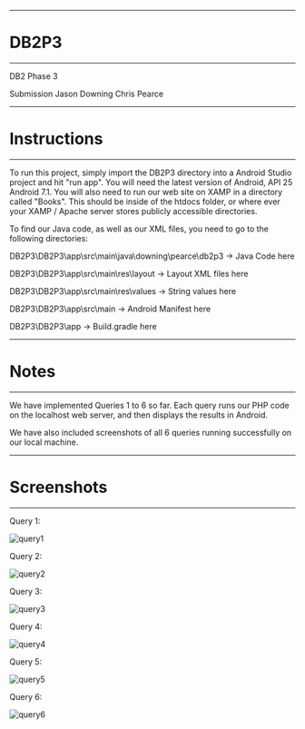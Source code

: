 ***********************
# DB2P3
***********************
DB2 Phase 3

 Submission
Jason Downing
Chris Pearce

***********************
# Instructions
***********************
To run this project, simply import the DB2P3 directory into a Android Studio
project and hit "run app". You will need the latest version of Android, API 25
Android 7.1. You will also need to run our web site on XAMP in a directory
called "Books". This should be inside of the htdocs folder, or where ever
your XAMP / Apache server stores publicly accessible directories.

To find our Java code, as well as our XML files, you need to go to
the following directories:

DB2P3\DB2P3\app\src\main\java\downing\pearce\db2p3 -> Java Code here

DB2P3\DB2P3\app\src\main\res\layout -> Layout XML files here

DB2P3\DB2P3\app\src\main\res\values -> String values here

DB2P3\DB2P3\app\src\main -> Android Manifest here

DB2P3\DB2P3\app -> Build.gradle here

***********************
# Notes
***********************
We have implemented Queries 1 to 6 so far. Each query runs our PHP code on
the localhost web server, and then displays the results in Android.

We have also included screenshots of all 6 queries running successfully on our
local machine.

***********************
# Screenshots
***********************

Query 1:

![query1](https://raw.githubusercontent.com/JasonD94/DatabaseII_Phase3/master/Screenshots/query1.png)

Query 2: 

![query2](https://raw.githubusercontent.com/JasonD94/DatabaseII_Phase3/master/Screenshots/query2.png)

Query 3:

![query3](https://raw.githubusercontent.com/JasonD94/DatabaseII_Phase3/master/Screenshots/query3.png)

Query 4: 

![query4](https://raw.githubusercontent.com/JasonD94/DatabaseII_Phase3/master/Screenshots/query4.png)

Query 5: 

![query5](https://raw.githubusercontent.com/JasonD94/DatabaseII_Phase3/master/Screenshots/query5.png)

Query 6:

![query6](https://raw.githubusercontent.com/JasonD94/DatabaseII_Phase3/master/Screenshots/query6.png)


